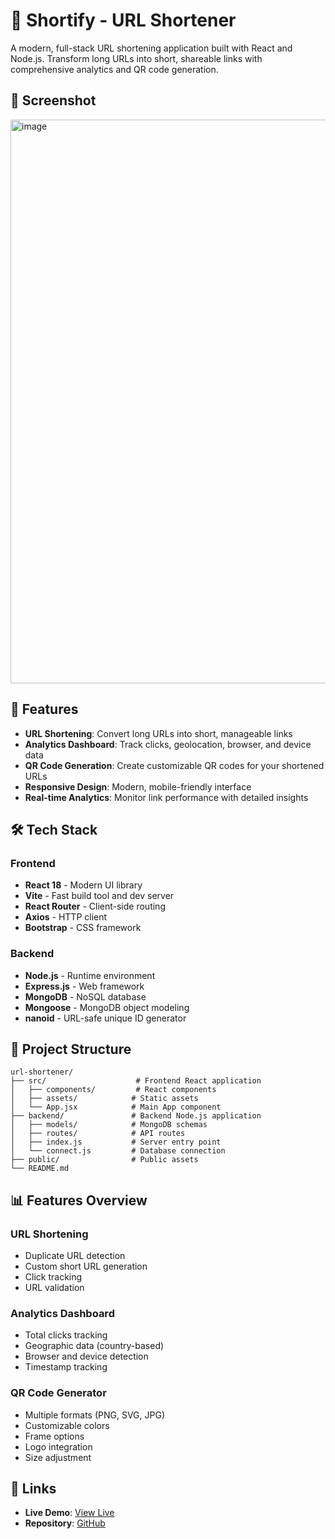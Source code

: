 # 🔗 Shortify - URL Shortener

A modern, full-stack URL shortening application built with React and Node.js. Transform long URLs into short, shareable links with comprehensive analytics and QR code generation.

## 📸 Screenshot

<img width="1871" height="902" alt="image" src="https://github.com/user-attachments/assets/b1795e21-74c7-4f68-991e-869c60b4411c" />

## 🌟 Features

- **URL Shortening**: Convert long URLs into short, manageable links
- **Analytics Dashboard**: Track clicks, geolocation, browser, and device data
- **QR Code Generation**: Create customizable QR codes for your shortened URLs
- **Responsive Design**: Modern, mobile-friendly interface
- **Real-time Analytics**: Monitor link performance with detailed insights

## 🛠️ Tech Stack

### Frontend

- **React 18** - Modern UI library
- **Vite** - Fast build tool and dev server
- **React Router** - Client-side routing
- **Axios** - HTTP client
- **Bootstrap** - CSS framework

### Backend

- **Node.js** - Runtime environment
- **Express.js** - Web framework
- **MongoDB** - NoSQL database
- **Mongoose** - MongoDB object modeling
- **nanoid** - URL-safe unique ID generator

## 📁 Project Structure

```
url-shortener/
├── src/                    # Frontend React application
│   ├── components/         # React components
│   ├── assets/            # Static assets
│   └── App.jsx            # Main App component
├── backend/               # Backend Node.js application
│   ├── models/            # MongoDB schemas
│   ├── routes/            # API routes
│   ├── index.js           # Server entry point
│   └── connect.js         # Database connection
├── public/                # Public assets
└── README.md
```

## 📊 Features Overview

### URL Shortening

- Duplicate URL detection
- Custom short URL generation
- Click tracking
- URL validation

### Analytics Dashboard

- Total clicks tracking
- Geographic data (country-based)
- Browser and device detection
- Timestamp tracking

### QR Code Generator

- Multiple formats (PNG, SVG, JPG)
- Customizable colors
- Frame options
- Logo integration
- Size adjustment

## 🔗 Links

- **Live Demo**: [View Live](https://url-shortener-blush-eight.vercel.app/)
- **Repository**: [GitHub](https://github.com/itxAMaN23/url-shortener)
